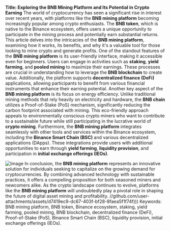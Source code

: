 **Title: Exploring the BNB Mining Platform and Its Potential in Crypto Earning**
The world of cryptocurrency has seen a significant rise in interest over recent years, with platforms like the **BNB mining platform** becoming increasingly popular among crypto enthusiasts. The **BNB token**, which is native to the Binance ecosystem, offers users a unique opportunity to participate in the mining process and potentially earn substantial returns. This article delves into the intricacies of the **BNB mining platform**, examining how it works, its benefits, and why it's a valuable tool for those looking to mine crypto and generate profits.
One of the standout features of the **BNB mining platform** is its user-friendly interface, making it accessible even for beginners. Users can engage in activities such as **staking**, **yield farming**, and **pooled mining** to maximize their earnings. These processes are crucial in understanding how to leverage the **BNB blockchain** to create value. Additionally, the platform supports **decentralized finance (DeFi)** applications, allowing participants to benefit from various financial instruments that enhance their earning potential.
Another key aspect of the **BNB mining platform** is its focus on energy efficiency. Unlike traditional mining methods that rely heavily on electricity and hardware, the **BNB chain** utilizes a Proof-of-Stake (PoS) mechanism, significantly reducing the carbon footprint associated with mining. This eco-friendly approach appeals to environmentally conscious crypto miners who want to contribute to a sustainable future while still participating in the lucrative world of **crypto mining**.
Furthermore, the **BNB mining platform** integrates seamlessly with other tools and services within the Binance ecosystem, including the **Binance Smart Chain (BSC)** and various decentralized applications (DApps). These integrations provide users with additional opportunities to earn through **yield farming**, **liquidity provision**, and participation in **initial exchange offerings (IEOs)**.

![Image](https://github.com/user-attachments/assets/d7419ec9-dc67-403f-bf28-8faea5f1f74f)
In conclusion, the **BNB mining platform** represents an innovative solution for individuals seeking to capitalize on the growing demand for cryptocurrencies. By combining advanced technology with sustainable practices, it offers a compelling proposition for both seasoned miners and newcomers alike. As the crypto landscape continues to evolve, platforms like the **BNB mining platform** will undoubtedly play a pivotal role in shaping the future of digital asset mining and profitability.
 //github.com/user-attachments/assets/d7419ec9-dc67-403f-bf28-8faea5f1f74f)))
Keywords: BNB mining platform, BNB token, Binance ecosystem, staking, yield farming, pooled mining, BNB blockchain, decentralized finance (DeFi), Proof-of-Stake (PoS), Binance Smart Chain (BSC), liquidity provision, initial exchange offerings (IEOs).
